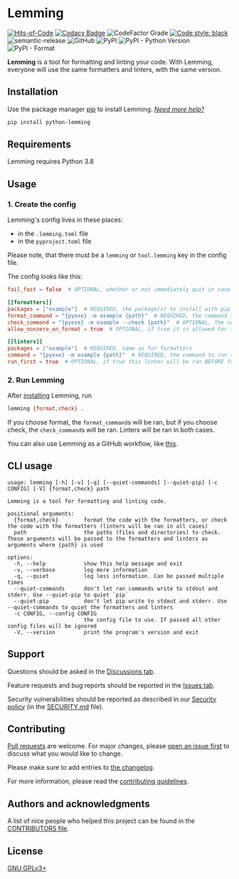 # Lemming

[![Hits-of-Code](https://hitsofcode.com/github/koviubi56/lemming?branch=main)](https://hitsofcode.com/github/koviubi56/lemming/view?branch=main)
[![Codacy Badge](https://app.codacy.com/project/badge/Grade/d421571132f64a7dbd63fef92cf36e3e)](https://www.codacy.com/gh/koviubi56/lemming/dashboard?utm_source=github.com&amp;utm_medium=referral&amp;utm_content=koviubi56/lemming&amp;utm_campaign=Badge_Grade)
![CodeFactor Grade](https://img.shields.io/codefactor/grade/github/koviubi56/lemming)
[![Code style: black](https://img.shields.io/badge/code%20style-black-000000.svg)](https://github.com/psf/black)
![semantic-release](https://img.shields.io/badge/%F0%9F%93%A6%F0%9F%9A%80-semantic--release-e10079.svg)
![GitHub](https://img.shields.io/github/license/koviubi56/lemming)
![PyPI](https://img.shields.io/pypi/v/python-lemming)
![PyPI - Python Version](https://img.shields.io/pypi/pyversions/python-lemming)
![PyPI - Format](https://img.shields.io/pypi/format/python-lemming)

**Lemming** is a tool for formatting and linting your code. With Lemming, everyone will use the same formatters and linters, with the same version.

## Installation

Use the package manager [pip](https://pip.pypa.io/en/stable/) to install Lemming. _[Need more help?](https://packaging.python.org/en/latest/tutorials/installing-packages/)_

```bash
pip install python-lemming
```

## Requirements

Lemming requires Python 3.8

## Usage

### 1. Create the config

Lemming's config lives in these places:

- in the `.lemming.toml` file
- in the `pyproject.toml` file

Please note, that there must be a `lemming` or `tool.lemming` key in the config file.

The config looks like this:

```toml
fail_fast = false  # OPTIONAL, whether or not immediately quit in case of an error

[[formatters]]
packages = ["example"]  # REQUIRED, the package(s) to install with pip (might include versions with "==x.y.z")
format_command = "{pyexe} -m example {path}"  # REQUIRED, the command to run to format the code ({pyexe} will be replaced with the python executable, {path} with the path passed to Lemming (usually the current working directory: "."))
check_command = "{pyexe} -m example --check {path}"  # OPTIONAL, the command to run to check the code (stuff will be replaced just like in format_command)
allow_nonzero_on_format = true  # OPTIONAL, if true it is allowed for the format_command to return a non-zero exit status

[[linters]]
packages = ["example"]  # REQUIRED, same as for formatters
command = "{pyexe} -m example {path}"  # REQUIRED, the command to run to lint the code (stuff will be replaced just like in format_command)
run_first = true  # OPTIONAL, if true this linter will be ran BEFORE formatters, and linters with this being false. Defaults to false.
```

### 2. Run Lemming

After [installing](#installation) Lemming, run

```bash
lemming {format,check} .
```

If you choose format, the `format_command`s will be ran, but if you choose check, the `check_command`s will be ran. Linters will be ran in both cases.

You can also use Lemming as a GitHub workflow, like [this](.github/workflows/lemming.yml).

## CLI usage

```text
usage: lemming [-h] [-v] [-q] [--quiet-commands] [--quiet-pip] [-c CONFIG] [-V] {format,check} path

Lemming is a tool for formatting and linting code.

positional arguments:
  {format,check}        format the code with the formatters, or check the code with the formatters (linters will be ran in all cases)
  path                  the paths (files and directories) to check. These arguments will be passed to the formatters and linters as arguments where {path} is used

options:
  -h, --help            show this help message and exit
  -v, --verbose         log more information
  -q, --quiet           log less information. Can be passed multiple times
  --quiet-commands      don't let ran commands write to stdout and stderr. Use --quiet-pip to quiet `pip`
  --quiet-pip           don't let pip write to stdout and stderr. Use --quiet-commands to quiet the formatters and linters
  -c CONFIG, --config CONFIG
                        the config file to use. If passed all other config files will be ignored
  -V, --version         print the program's version and exit
```

## Support

Questions should be asked in the [Discussions tab](https://github.com/koviubi56/lemming/discussions/categories/q-a).

Feature requests and bug reports should be reported in the [Issues tab](https://github.com/koviubi56/lemming/issues/new/choose).

Security vulnerabilities should be reported as described in our [Security policy](https://github.com/koviubi56/lemming/security/policy) (in the [SECURITY.md](SECURITY.md) file).

## Contributing

[Pull requests](https://github.com/koviubi56/lemming/blob/main/CONTRIBUTING.md#pull-requests) are welcome. For major changes, please [open an issue first](https://github.com/koviubi56/lemming/issues/new/choose) to discuss what you would like to change.

Please make sure to add entries to [the changelog](CHANGELOG.md).

For more information, please read the [contributing guidelines](CONTRIBUTING.md).

## Authors and acknowledgments

A list of nice people who helped this project can be found in the [CONTRIBUTORS file](CONTRIBUTORS).

## License

[GNU GPLv3+](LICENSE)

